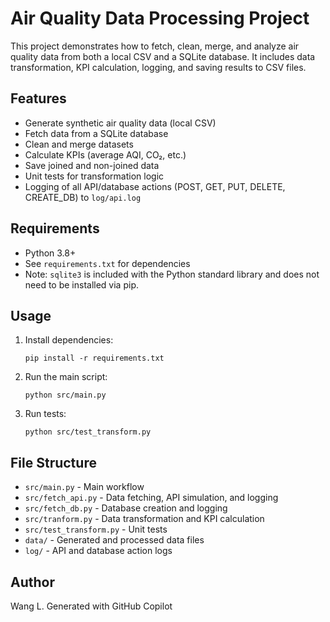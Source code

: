 # Air Quality Data Processing Project

This project demonstrates how to fetch, clean, merge, and analyze air quality data from both a local CSV and a SQLite database. It includes data transformation, KPI calculation, logging, and saving results to CSV files.

## Features
- Generate synthetic air quality data (local CSV)
- Fetch data from a SQLite database
- Clean and merge datasets
- Calculate KPIs (average AQI, CO₂, etc.)
- Save joined and non-joined data
- Unit tests for transformation logic
- Logging of all API/database actions (POST, GET, PUT, DELETE, CREATE_DB) to `log/api.log`

## Requirements
- Python 3.8+
- See `requirements.txt` for dependencies
- Note: `sqlite3` is included with the Python standard library and does not need to be installed via pip.

## Usage
1. Install dependencies:
   ```
   pip install -r requirements.txt
   ```
2. Run the main script:
   ```
   python src/main.py
   ```
3. Run tests:
   ```
   python src/test_transform.py
   ```

## File Structure
- `src/main.py` - Main workflow
- `src/fetch_api.py` - Data fetching, API simulation, and logging
- `src/fetch_db.py` - Database creation and logging
- `src/tranform.py` - Data transformation and KPI calculation
- `src/test_transform.py` - Unit tests
- `data/` - Generated and processed data files
- `log/` - API and database action logs

## Author
Wang L.
Generated with GitHub Copilot

